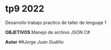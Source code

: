 # tp9 2022
Desarrollo trabajo practico de taller de lenguaje 1

**OBJETIVOS**
Manejo de archivo JSON C#

**Autor**
##_Jorge Juan Gudiño_